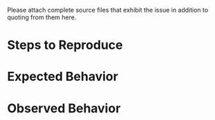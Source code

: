 Please attach complete source files that exhibit the issue in addition
to quoting from them here.

# Steps to Reproduce

# Expected Behavior

# Observed Behavior


